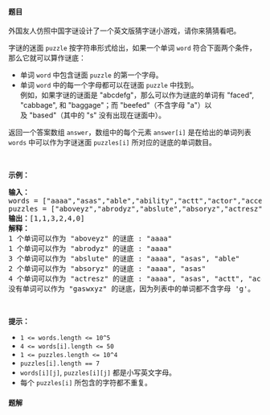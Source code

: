 #### 题目
<p>外国友人仿照中国字谜设计了一个英文版猜字谜小游戏，请你来猜猜看吧。</p>

<p>字谜的迷面&nbsp;<code>puzzle</code> 按字符串形式给出，如果一个单词&nbsp;<code>word</code>&nbsp;符合下面两个条件，那么它就可以算作谜底：</p>

<ul>
	<li>单词&nbsp;<code>word</code>&nbsp;中包含谜面&nbsp;<code>puzzle</code>&nbsp;的第一个字母。</li>
	<li>单词&nbsp;<code>word</code>&nbsp;中的每一个字母都可以在谜面&nbsp;<code>puzzle</code>&nbsp;中找到。<br>
	例如，如果字谜的谜面是 &quot;abcdefg&quot;，那么可以作为谜底的单词有 &quot;faced&quot;, &quot;cabbage&quot;, 和 &quot;baggage&quot;；而 &quot;beefed&quot;（不含字母 &quot;a&quot;）以及&nbsp;&quot;based&quot;（其中的 &quot;s&quot; 没有出现在谜面中）。</li>
</ul>

<p>返回一个答案数组&nbsp;<code>answer</code>，数组中的每个元素&nbsp;<code>answer[i]</code>&nbsp;是在给出的单词列表 <code>words</code> 中可以作为字谜迷面&nbsp;<code>puzzles[i]</code>&nbsp;所对应的谜底的单词数目。</p>

<p>&nbsp;</p>

<p><strong>示例：</strong></p>

<pre><strong>输入：</strong>
words = [&quot;aaaa&quot;,&quot;asas&quot;,&quot;able&quot;,&quot;ability&quot;,&quot;actt&quot;,&quot;actor&quot;,&quot;access&quot;], 
puzzles = [&quot;aboveyz&quot;,&quot;abrodyz&quot;,&quot;abslute&quot;,&quot;absoryz&quot;,&quot;actresz&quot;,&quot;gaswxyz&quot;]
<strong>输出：</strong>[1,1,3,2,4,0]
<strong>解释：</strong>
1 个单词可以作为 &quot;aboveyz&quot; 的谜底 : &quot;aaaa&quot; 
1 个单词可以作为 &quot;abrodyz&quot; 的谜底 : &quot;aaaa&quot;
3 个单词可以作为 &quot;abslute&quot; 的谜底 : &quot;aaaa&quot;, &quot;asas&quot;, &quot;able&quot;
2 个单词可以作为&nbsp;&quot;absoryz&quot; 的谜底 : &quot;aaaa&quot;, &quot;asas&quot;
4 个单词可以作为&nbsp;&quot;actresz&quot; 的谜底 : &quot;aaaa&quot;, &quot;asas&quot;, &quot;actt&quot;, &quot;access&quot;
没有单词可以作为&nbsp;&quot;gaswxyz&quot; 的谜底，因为列表中的单词都不含字母 &#39;g&#39;。
</pre>

<p>&nbsp;</p>

<p><strong>提示：</strong></p>

<ul>
	<li><code>1 &lt;= words.length &lt;= 10^5</code></li>
	<li><code>4 &lt;= words[i].length &lt;= 50</code></li>
	<li><code>1 &lt;= puzzles.length &lt;= 10^4</code></li>
	<li><code>puzzles[i].length == 7</code></li>
	<li><code>words[i][j]</code>, <code>puzzles[i][j]</code>&nbsp;都是小写英文字母。</li>
	<li>每个&nbsp;<code>puzzles[i]</code>&nbsp;所包含的字符都不重复。</li>
</ul>


 #### 题解